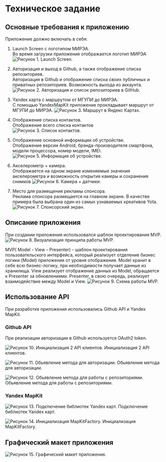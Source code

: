 # Техническое задание
## Основные требования к приложению
Приложение должно включать в себя:

1)	Launch Screen c логотипом МИРЭА.  
Во время загрузки приложения отображается логотип МИРЭА
![Рисунок 1. Launch Screen.](ImagesForReadme/1.png)

2)	Авторизация и выход в Github, а также отображение списка репозиториев.  
Авторизация в Github и отображение списка своих публичных и приватных репозиториев. Возможность выхода из аккаунта.
![Рисунок 2. Авторизация и список репозиториев в GitHub.](ImagesForReadme/2.png)

3)	Yandex карта с маршрутом от МГУПИ до МИРЭА.  
С помощью YandexMapKit приложение прокладывает маршрут от МГУПИ до МИРЭА.
![Рисунок 3. Маршрут в Яндекс Картах.](ImagesForReadme/3.png)

4)	Отображение списка контактов.  
Отображение всего списка контактов
![Рисунок 3. Список контактов.](ImagesForReadme/4.png)

5)	Отображение основной информации об устройстве.  
Отображение версии Android, брэнда-производителя смартфона, модели процессора, номер модели, IMEI.
![Рисунок 5. Информация об устройстве.](ImagesForReadme/5.png)

6)	Акселерометр + камера.  
Отображается на одном экране изменяемые значения акселерометра и возможность открытия камеры и сохранения снимков
![Рисунок 6. Камера + датчики.](ImagesForReadme/6.png)

7)	Место для размещения рекламы спонсора.  
Реклама спонсора размещается на главном экране. В качестве примера была выбрана один из самых узнаваемых креативов Yota. 
![Рисунок 7. Спонсорский экран.](ImagesForReadme/7.png)

## Описание приложения
При создании приложения использовался шаблон проектирования MVP.
![Рисунок 8. Визуализация принципа работы MVP.](ImagesForReadme/8.png)

MVP( Model - View - Presenter) - шаблон проектирования пользовательского интерфейса, который реализует отделение бизнес логики (Model) приложения от уровня отображения. 
Model хранит в себе всю бизнес-логику, при необходимости получает данные из хранилища. View реализует отображение данных из Model, обращается к Presenter за обновлениями. Presenter, в свою очередь, реализует взаимодействие между Model и View.
![Рисунок 9. Схема работы MVP.](ImagesForReadme/10.png)

## Использование API
При разработке приложения использовались Github API и Yandex MapKit.

### Github API
При реализации авторизации в Github используется OAuth2 token.

![Рисунок 10. Инициализация 2 API клиентов.](ImagesForReadme/11.png)
Инициализация 2 API клиентов.

![Рисунок 11. Обьявление метода для авторизации.](ImagesForReadme/12.png)
Обьявление метода для авторизации.

![Рисунок 12. Обьявление метода для работы с репозиториями.](ImagesForReadme/13.png)
Обьявление метода для работы с репозиториями.

### Yandex MapKit

![Рисунок 13. Подключение библиотек Yandex карт.](ImagesForReadme/14.png)
Подключение библиотек Yandex карт.

![Рисунок 14. Инициализация MapKitFactory.](ImagesForReadme/15.png)
Инициализация MapKitFactory.


## Графический макет приложения

![Рисунок 15. Графический макет приложения.](ImagesForReadme/9.png)

